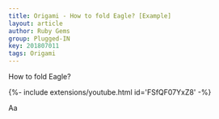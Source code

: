 ```yaml
---
title: Origami - How to fold Eagle? [Example]
layout: article
author: Ruby Gems
group: Plugged-IN
key: 201807011
tags: Origami
---
```


How to fold Eagle?

<div>{%- include extensions/youtube.html id='FSfQF07YxZ8' -%}</div>

Aa
